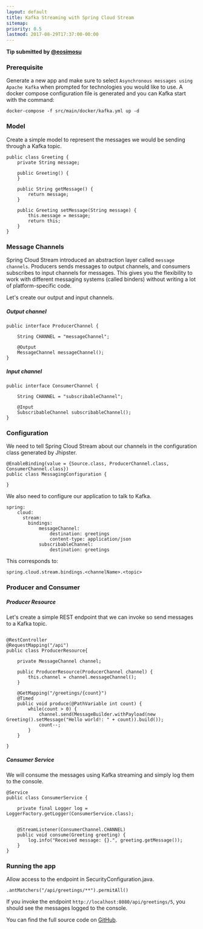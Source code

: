```yaml
---
layout: default
title: Kafka Streaming with Spring Cloud Stream
sitemap:
priority: 0.5
lastmod: 2017-08-29T17:37:00-00:00
---
```


__Tip submitted by [@eosimosu](https://github.com/eosimosu)__


### Prerequisite

Generate a new app and make sure to select `Asynchronous messages using Apache Kafka` when prompted for technologies you would like to use. A docker compose configuration file is generated and you can Kafka start with the command:

`docker-compose -f src/main/docker/kafka.yml up -d`


### Model

Create a simple model to represent the messages we would be sending through a Kafka topic.

```
public class Greeting {
    private String message;

    public Greeting() {
    }

    public String getMessage() {
        return message;
    }

    public Greeting setMessage(String message) {
        this.message = message;
        return this;
    }
}

```

### Message Channels
Spring Cloud Stream introduced an abstraction layer called `message channels`. Producers sends messages to output channels, and consumers subscribes to input channels for messages.  This gives you the flexibility to work with different messaging systems (called binders) without writing a lot of platform-specific code.

Let's create our output and input channels.

##### Output channel
```
public interface ProducerChannel {

    String CHANNEL = "messageChannel";

    @Output
    MessageChannel messageChannel();
}
```

##### Input channel
```
public interface ConsumerChannel {

    String CHANNEL = "subscribableChannel";

    @Input
    SubscribableChannel subscribableChannel();
}
```


### Configuration 

We need to tell Spring Cloud Stream about our channels in the configuration class generated by Jhipster.
```
@EnableBinding(value = {Source.class, ProducerChannel.class, ConsumerChannel.class})
public class MessagingConfiguration {

}
```

We also need to configure our application to talk to Kafka. 

```
spring:
    cloud:
      stream:
        bindings:
            messageChannel:
                destination: greetings
                content-type: application/json
            subscribableChannel:
                destination: greetings

```

This corresponds to:

`spring.cloud.stream.bindings.<channelName>.<topic>`


### Producer and Consumer

##### Producer Resource
Let's create a simple REST endpoint that we can invoke so send messages to a Kafka topic.

```

@RestController
@RequestMapping("/api")
public class ProducerResource{

    private MessageChannel channel;

    public ProducerResource(ProducerChannel channel) {
        this.channel = channel.messageChannel();
    }

    @GetMapping("/greetings/{count}")
    @Timed
    public void produce(@PathVariable int count) {
        while(count > 0) {
            channel.send(MessageBuilder.withPayload(new Greeting().setMessage("Hello world!: " + count)).build());
            count--;
        }
    }

}
```

##### Consumer Service
We will consume the messages using Kafka streaming and simply log them to the console.

```
@Service
public class ConsumerService {

    private final Logger log = LoggerFactory.getLogger(ConsumerService.class);


    @StreamListener(ConsumerChannel.CHANNEL)
    public void consume(Greeting greeting) {
        log.info("Received message: {}.", greeting.getMessage());
    }
}

```

### Running the app

Allow access to the endpoint in SecurityConfiguration.java.

`.antMatchers("/api/greetings/**").permitAll()`

If you invoke the endpoint `http://localhost:8080/api/greetings/5`, you should see the messages logged to the console.

You can find the full source code on [GitHub][6].


[6]: https://github.com/eosimosu/jhipster-kafka

